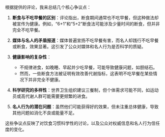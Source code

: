 根据提供的评论，我来总结几个核心争议点：

1. **断食与不吃早餐的区别**：评论指出，断食期间通常也不吃早餐，但这种做法却被宣传为健康。例如，“6+1”和“5+2”断食法可能涉及少量时间的断食，但并非完全不吃早餐。

2. **媒体与名人的矛盾报道**：媒体普遍宣扬不吃早餐有害，而名人却践行不吃早餐或断食，效果显著。这引发了公众对媒体和名人行为是否科学的质疑。

3. **健康影响的复杂性**：
   - 不规律进食，如晚睡、早起并少吃早餐，可能导致健康问题，如胆结石。
   - 然而，一些断食方法被证明有效改善代谢指标，这表明不吃早餐在某些情况下并非完全不健康。

4. **科学研究的多样性**：世界卫生组织建议三餐制，但个体需求可能不同，如运动员或高代谢人群可能需要更频繁的进食。

5. **名人行为的潜在问题**：虽然他们可能获得好的效果，但未注重总体健康，导致其他问题如消化不良或能量不足。

这些争议点反映了对饮食习惯科学性的讨论，以及公众对权威信息和名人行为信任度的变化。